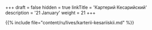 +++
draft = false
hidden = true
linkTitle = 'Картерий Кесарийский'
description = '21 January'
weight = 21
+++

{{% include file="content/ru/lives/karterii-kesariiskii.md" %}}
